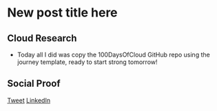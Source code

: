 <!-- This is a template you can use for quick progress days. It removes a lot of the steps we encourage you to share in the longer template 000-DAY-ARTICLE-LONG-TEMPLATE.MD-->

# New post title here

## Cloud Research

- Today all I did was copy the 100DaysOfCloud GitHub repo using the journey template, ready to start strong tomorrow!

## Social Proof


[Tweet](https://twitter.com/DemianJennings/status/1583662996521648128)
[LinkedIn](https://www.linkedin.com/posts/demian-jennings_100daysofcloud-activity-6989429137123774465-e8Yn?utm_source=share&utm_medium=member_desktop)